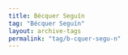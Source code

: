 ```yaml
---
title: Bécquer Seguín
tag: "Bécquer Seguín"
layout: archive-tags
permalink: "tag/b-cquer-segu-n"
---
```


